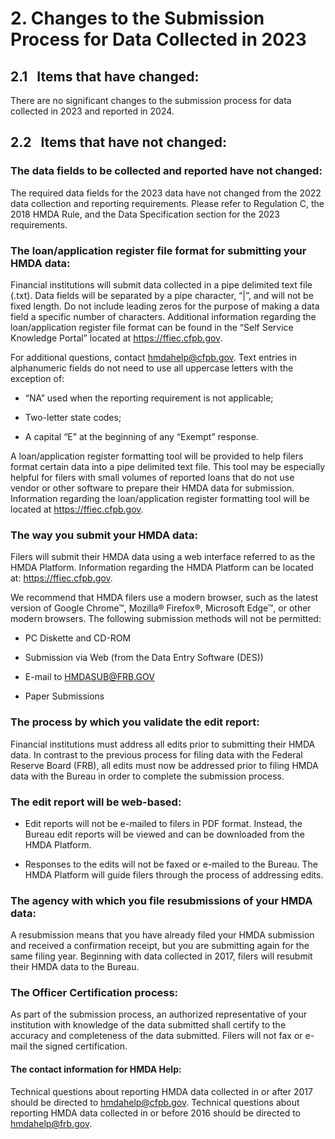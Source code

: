 # 2. Changes to the Submission Process for Data Collected in 2023 

## 2.1 &nbsp; Items that have changed:    
There are no significant changes to the submission process for data collected in 2023 and reported in 2024.  
## 2.2 &nbsp; Items that have not changed: 

### The data fields to be collected and reported have not changed: 

The required data fields for the 2023 data have not changed from the 2022 data collection and reporting requirements. Please refer to Regulation C, the 2018 HMDA Rule, and the Data Specification section for the 2023 requirements. 

### The loan/application register file format for submitting your HMDA data: 

Financial institutions will submit data collected in a pipe delimited text file (.txt). Data fields will be separated by a pipe character, “|”, and will not be fixed length. Do not include leading zeros for the purpose of making a data field a specific number of characters. Additional information regarding the loan/application register file format can be found in the “Self Service Knowledge Portal” located at https://ffiec.cfpb.gov. 

For additional questions, contact hmdahelp@cfpb.gov. Text entries in alphanumeric fields do not need to use all uppercase letters with the exception of: 

- “NA” used when the reporting requirement is not applicable; 

- Two-letter state codes; 

- A capital “E” at the beginning of any “Exempt” response. 


 A loan/application register formatting tool will be provided to help filers format certain data into a pipe delimited text file. This tool may be especially helpful for filers with small volumes of reported loans that do not use vendor or other software to prepare their HMDA data for submission. Information regarding the loan/application register formatting tool will be located at https://ffiec.cfpb.gov. 

 ### The way you submit your HMDA data: 
 
 Filers will submit their HMDA data using a web interface referred to as the HMDA Platform. Information regarding the HMDA Platform can be located at: https://ffiec.cfpb.gov.   
 
 We recommend that HMDA filers use a modern browser, such as the latest version of Google Chrome™, Mozilla® Firefox®, Microsoft Edge™, or other modern browsers. The following submission methods will not be permitted: 

 - PC Diskette and CD-ROM 

 - Submission via Web (from the Data Entry Software (DES)) 

 - E-mail to HMDASUB@FRB.GOV 

 - Paper Submissions 
 
 ### The process by which you validate the edit report: 
 
 Financial institutions must address all edits prior to submitting their HMDA data. In contrast to the previous process for filing data with the Federal Reserve Board (FRB), all edits must now be addressed prior to filing HMDA data with the Bureau in order to complete the submission process.  
 
 ### The edit report will be web-based:  

 - Edit reports will not be e-mailed to filers in PDF format. Instead, the Bureau edit reports will be viewed and can be downloaded from the HMDA Platform.  

 - Responses to the edits will not be faxed or e-mailed to the Bureau. The HMDA Platform will guide filers through the process of addressing edits.   

 ### The agency with which you file resubmissions of your HMDA data: 
 
 A resubmission means that you have already filed your HMDA submission and received a confirmation receipt, but you are submitting again for the same filing year. Beginning with data collected in 2017, filers will resubmit their HMDA data to the Bureau.
 
 ### The Officer Certification process: 
 
 As part of the submission process, an authorized representative of your institution with knowledge of the data submitted shall certify to the accuracy and completeness of the data submitted. Filers will not fax or e-mail the signed certification. 
 
 #### The contact information for HMDA Help: 
 
 Technical questions about reporting HMDA data collected in or after 2017 should be directed to hmdahelp@cfpb.gov.  Technical questions about reporting HMDA data collected in or before 2016 should be directed to hmdahelp@frb.gov.  